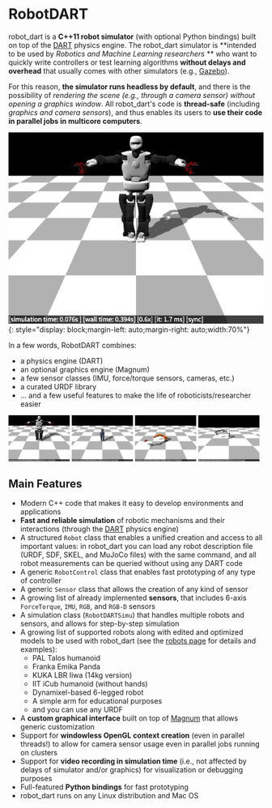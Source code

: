 # RobotDART

robot\_dart is a **C++11 robot simulator** (with optional Python bindings) built on top of the [DART] physics engine. The robot\_dart simulator is **intended to be used by *Robotics and Machine Learning researchers* ** who want to quickly write controllers or test learning algorithms **without delays and overhead** that usually comes with other simulators (e.g., [Gazebo]). 

For this reason, **the simulator runs headless by default**, and there is the possibility of *rendering the scene (e.g., through a camera sensor) without opening a graphics window*. All robot\_dart's code is **thread-safe** (including *graphics and camera sensors*), and thus enables its users to **use their code in parallel jobs in multicore computers**.

![Placeholder](images/talos.png){: style="display: block;margin-left: auto;margin-right: auto;width:70%"}

In a few words, RobotDART combines:

- a physics engine (DART)
- an optional graphics engine (Magnum)
- a few sensor classes (IMU, force/torque sensors, cameras, etc.)
- a curated URDF library
- ... and a few useful features to make the life of roboticists/researcher easier


<img src="images/talos.png" width="24%" />
<img src="images/icub.png" width="24%" />
<img src="images/iiwa.png" width="24%" />
<img src="images/franka.png" width="24%" />


## Main Features

* Modern C++ code that makes it easy to develop environments and applications
* **Fast and reliable simulation** of robotic mechanisms and their interactions (through the [DART] physics engine)
* A structured `Robot` class that enables a unified creation and access to all important values: in robot\_dart you can load any robot description file (URDF, SDF, SKEL, and MuJoCo files) with the same command, and all robot measurements can be queried without using any DART code
* A generic `RobotControl` class that enables fast prototyping of any type of controller
* A generic `Sensor` class that allows the creation of any kind of sensor
* A growing list of already implemented **sensors**, that includes 6-axis `ForceTorque`, `IMU`, `RGB`, and `RGB-D` sensors
* A simulation class (`RobotDARTSimu`) that handles multiple robots and sensors, and allows for step-by-step simulation
* A growing list of supported robots along with edited and optimized models to be used with robot\_dart (see the [robots page](robots) for details and examples):
    * PAL Talos humanoid
    * Franka Emika Panda
    * KUKA LBR Iiwa (14kg version)
    * IIT iCub humanoid (without hands)
    * Dynamixel-based 6-legged robot
    * A simple arm for educational purposes
    * and you can use any URDF    
* A **custom graphical interface** built on top of [Magnum] that allows generic customization
* Support for **windowless OpenGL context creation** (even in parallel threads!) to allow for camera sensor usage even in parallel jobs running on clusters
* Support for **video recording in simulation time** (i.e., not affected by delays of simulator and/or graphics) for visualization or debugging purposes
* Full-featured **Python bindings** for fast prototyping
* robot\_dart runs on any Linux distribution and Mac OS

[DART]: http://dartsim.github.io/
[Magnum]: http://magnum.graphics
[Gazebo]: http://gazebosim.org/
